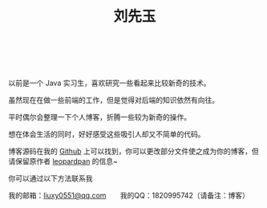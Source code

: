 ﻿---
layout: page
title : 刘先玉
---

<br><br>

以前是一个 Java 实习生，喜欢研究一些看起来比较新奇的技术。

虽然现在在做一些前端的工作，但是觉得对后端的知识依然有向往。

平时偶尔会整理一下个人博客，折腾一些较为新奇的操作。

想在体会生活的同时，好好感受这些吸引人却又不简单的代码。

博客源码在我的 [Github](https://github.com/liuxy0551/liuxy0551.github.io) 上可以找到，你可以更改部分文件使之成为你的博客，但请保留原作者 [leopardpan](https://github.com/leopardpan/leopardpan.github.io) 的信息~


你可以通过以下方法联系我

我的邮箱：liuxy0551@qq.com　　我的QQ：1820995742（请备注：博客）
